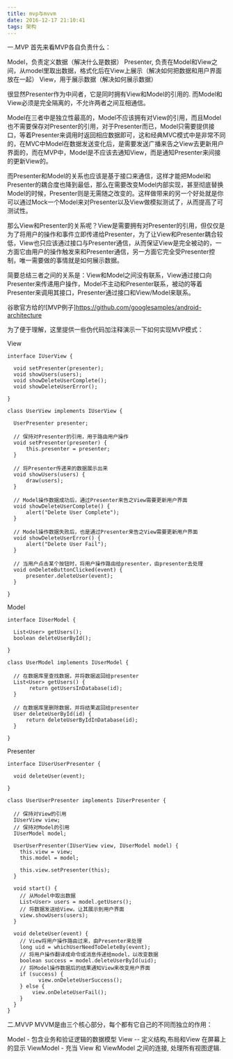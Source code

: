 ```yaml
---
title: mvp与mvvm
date: 2016-12-17 21:10:41
tags: 架构
---
```

一.MVP
首先来看MVP各自负责什么：

Model，负责定义数据（解决什么是数据）
Presenter, 负责在Model和View之间，从model里取出数据，格式化后在View上展示（解决如何把数据和用户界面放在一起）
View，用于展示数据（解决如何展示数据）

很显然Presenter作为中间者，它是同时拥有View和Model的引用的.
而Model和View必须是完全隔离的，不允许两者之间互相通信。
<!--more-->
Model在三者中是独立性最高的，Model不应该拥有对View的引用，而且Model也不需要保存对Presenter的引用，对于Presenter而已，Model只需要提供接口，等着Presenter来调用时返回相应数据即可，这和经典MVC模式中是非常不同的，在MVC中Model在数据发送变化后，是需要发送广播来告之View去更新用户界面的，而在MVP中，Model是不应该去通知View，而是通知Presenter来间接的更新View的。

而Presenter和Model的关系也应该是基于接口来通信，这样才能把Model和Presenter的耦合度也降到最低，那么在需要改变Model内部实现，甚至彻底替换Model的时候，Presenter则是无需随之改变的。这样做带来的另一个好处就是你可以通过Mock一个Model来对Presenter以及View做模拟测试了，从而提高了可测试性。

那么View和Presenter的关系呢？View是需要拥有对Presenter的引用，但仅仅是为了将用户的操作和事件立即传递给Presenter，为了让View和Presenter耦合较低，View也只应该通过接口与Presenter通信，从而保证View是完全被动的，一方面它由用户的操作触发来和Presenter通信，另一方面它完全受Presenter控制，唯一需要做的事情就是如何展示数据。

简要总结三者之间的关系是：View和Model之间没有联系，View通过接口向Presenter来传递用户操作，Model不主动和Presenter联系，被动的等着Presenter来调用其接口，Presenter通过接口和View/Model来联系。

谷歌官方给的![MVP例子]https://github.com/googlesamples/android-architecture

为了便于理解，这里提供一些伪代码加注释演示一下如何实现MVP模式：

View
```
interface IUserView {

  void setPresenter(presenter);
  void showUsers(users);
  void showDeleteUserComplete();
  void showDeleteUserError();

}

class UserView implements IUserView {

  UserPresenter presenter;

  // 保持对Presenter的引用，用于路由用户操作
  void setPresenter(presenter) {
      this.presenter = presenter;
  }

  // 将Presenter传递来的数据展示出来
  void showUsers(users) {
      draw(users);
  }

  // Model操作数据成功后，通过Presenter来告之View需要更新用户界面
  void showDeleteUserComplete() {
      alert("Delete User Complete");
  }

  // Model操作数据失败后，也是通过Presenter来告之View需要更新用户界面
  void showDeleteUserError() {
      alert("Delete User Fail");
  }

  // 当用户点击某个按钮时，将用户操作路由给presenter，由presenter去处理
  void onDeleteButtonClicked(event) {
      presenter.deleteUser(event);
  }

}
```
Model
```
interface IUserModel {

  List<User> getUsers();
  boolean deleteUserById();

}

class UserModel implements IUserModel {

  // 在数据库里查找数据，并将数据返回给presenter
  List<User> getUsers() {
       return getUsersInDatabase(id);
  }

  // 在数据库里删除数据，并将结果返回给presenter
  User deleteUserById(id) {
      return deleteUserByIdInDatabase(id);
  }

}
```
Presenter
```
interface IUserUserPresenter {

  void deleteUser(event);

}

class UserUserPresenter implements IUserPresenter {

  // 保持对View的引用
  IUserView view;
  // 保持对Model的引用
  IUserModel model;

  UserUserPresenter(IUserView view, IUserModel model) {
    this.view = view;    
    this.model = model;

    this.view.setPresenter(this);   
  }

  void start() {
    // 从Model中取出数据
    List<User> users = model.getUsers();
    // 将数据发送给View，让其展示到用户界面
    view.showUsers(users);
  }

  void deleteUser(event) {
    // View将用户操作路由过来，由Presenter来处理
    long uid = whichUserNeedToDeleteBy(event);
    // 将用户操作翻译成命令或消息传递给model，以改变数据
    boolean success = model.deleteUserById(uid);
    // 将Model操作数据后的结果通知View来改变用户界面
    if (success) {
          view.onDeleteUserSuccess();
    } else {
        view.onDeleteUserFail();  
    }
  }
}
```

二.MVVP
MVVM是由三个核心部分，每个都有它自己的不同而独立的作用：

Model - 包含业务和验证逻辑的数据模型
View -- 定义结构,布局和View 在屏幕上的显示
ViewModel - 充当 View 和 ViewModel 之间的连接, 处理所有视图逻辑.
